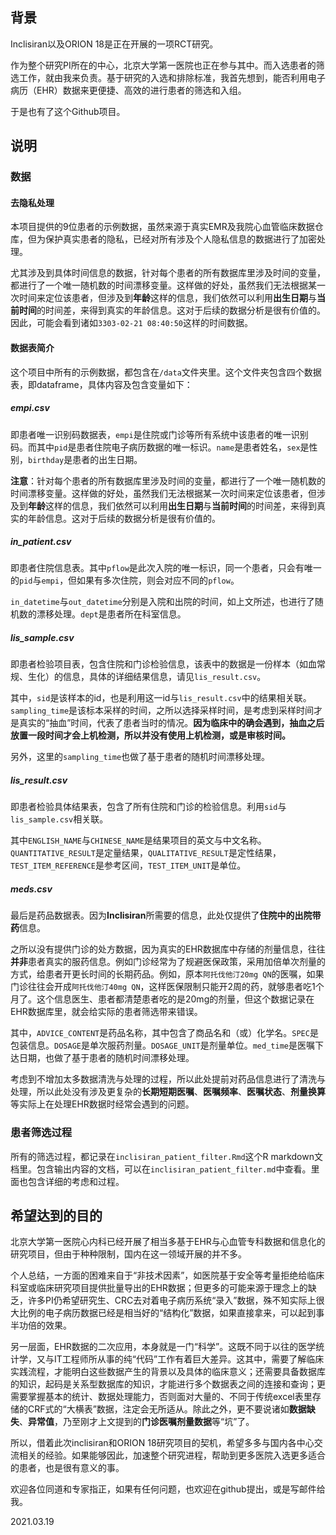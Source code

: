 ## 背景

Inclisiran以及ORION 18是正在开展的一项RCT研究。

作为整个研究PI所在的中心，北京大学第一医院也正在参与其中。而入选患者的筛选工作，就由我来负责。基于研究的入选和排除标准，我首先想到，能否利用电子病历（EHR）数据来更便捷、高效的进行患者的筛选和入组。

于是也有了这个Github项目。

## 说明

### 数据

#### 去隐私处理

本项目提供的9位患者的示例数据，虽然来源于真实EMR及我院心血管临床数据仓库，但为保护真实患者的隐私，已经对所有涉及个人隐私信息的数据进行了加密处理。

尤其涉及到具体时间信息的数据，针对每个患者的所有数据库里涉及时间的变量，都进行了一个唯一随机数的时间漂移变量。这样做的好处，虽然我们无法根据某一次时间来定位该患者，但涉及到**年龄**这样的信息，我们依然可以利用**出生日期**与**当前时间**的时间差，来得到真实的年龄信息。这对于后续的数据分析是很有价值的。因此，可能会看到诸如`3303-02-21 08:40:50`这样的时间数据。

#### 数据表简介

这个项目中所有的示例数据，都包含在`/data`文件夹里。这个文件夹包含四个数据表，即dataframe，具体内容及包含变量如下：

##### empi.csv

即患者唯一识别码数据表，`empi`是住院或门诊等所有系统中该患者的唯一识别码。而其中`pid`是患者住院电子病历数据的唯一标识。`name`是患者姓名，`sex`是性别，`birthday`是患者的出生日期。

**注意**：针对每个患者的所有数据库里涉及时间的变量，都进行了一个唯一随机数的时间漂移变量。这样做的好处，虽然我们无法根据某一次时间来定位该患者，但涉及到**年龄**这样的信息，我们依然可以利用**出生日期**与**当前时间**的时间差，来得到真实的年龄信息。这对于后续的数据分析是很有价值的。

##### in_patient.csv

即患者住院信息表。其中`pflow`是此次入院的唯一标识，同一个患者，只会有唯一的`pid`与`empi`，但如果有多次住院，则会对应不同的`pflow`。

`in_datetime`与`out_datetime`分别是入院和出院的时间，如上文所述，也进行了随机数的漂移处理。`dept`是患者所在科室信息。

##### lis_sample.csv

即患者检验项目表，包含住院和门诊检验信息，该表中的数据是一份样本（如血常规、生化）的信息，具体的详细结果信息，请见`lis_result.csv`。

其中，`sid`是该样本的id，也是利用这一id与`lis_result.csv`中的结果相关联。`sampling_time`是该标本采样的时间，之所以选择采样时间，是考虑到采样时间才是真实的“抽血”时间，代表了患者当时的情况。**因为临床中的确会遇到，抽血之后放置一段时间才会上机检测，所以并没有使用上机检测，或是审核时间。**

另外，这里的`sampling_time`也做了基于患者的随机时间漂移处理。

##### lis_result.csv

即患者检验具体结果表，包含了所有住院和门诊的检验信息。利用`sid`与`lis_sample.csv`相关联。

其中`ENGLISH_NAME`与`CHINESE_NAME`是结果项目的英文与中文名称。`QUANTITATIVE_RESULT`是定量结果，`QUALITATIVE_RESULT`是定性结果，`TEST_ITEM_REFERENCE`是参考区间，`TEST_ITEM_UNIT`是单位。

##### meds.csv

最后是药品数据表。因为**Inclisiran**所需要的信息，此处仅提供了**住院中的出院带药**信息。

之所以没有提供门诊的处方数据，因为真实的EHR数据库中存储的剂量信息，往往**并非**患者真实的服药信息。例如门诊经常为了规避医保政策，采用加倍单次剂量的方式，给患者开更长时间的长期药品。例如，原本`阿托伐他汀20mg QN`的医嘱，如果门诊往往会开成`阿托伐他汀40mg QN`，这样医保限制只能开2周的药，就够患者吃1个月了。这个信息医生、患者都清楚患者吃的是20mg的剂量，但这个数据记录在EHR数据库里，就会给实际的患者筛选带来错误。

其中，`ADVICE_CONTENT`是药品名称，其中包含了商品名和（或）化学名。`SPEC`是包装信息。`DOSAGE`是单次服药剂量。`DOSAGE_UNIT`是剂量单位。`med_time`是医嘱下达日期，也做了基于患者的随机时间漂移处理。

考虑到不增加太多数据清洗与处理的过程，所以此处提前对药品信息进行了清洗与处理，所以此处没有涉及更复杂的**长期短期医嘱**、**医嘱频率**、**医嘱状态**、**剂量换算**等实际上在处理EHR数据时经常会遇到的问题。

### 患者筛选过程

所有的筛选过程，都记录在`inclisiran_patient_filter.Rmd`这个R markdown文档里。包含输出内容的文档，可以在`inclisiran_patient_filter.md`中查看。里面也包含详细的考虑和过程。

## 希望达到的目的

北京大学第一医院心内科已经开展了相当多基于EHR与心血管专科数据和信息化的研究项目，但由于种种限制，国内在这一领域开展的并不多。

个人总结，一方面的困难来自于“非技术因素”，如医院基于安全等考量拒绝给临床科室或临床研究项目提供批量导出的EHR数据；但更多的可能来源于理念上的缺乏，许多PI仍希望研究生、CRC去对着电子病历系统“录入”数据，殊不知实际上很大比例的电子病历数据已经是相当好的“结构化”数据，如果直接拿来，可以起到事半功倍的效果。

另一层面，EHR数据的二次应用，本身就是一门“科学”。这既不同于以往的医学统计学，又与IT工程师所从事的纯“代码”工作有着巨大差异。这其中，需要了解临床实践流程，才能明白这些数据产生的背景以及具体的临床意义；还需要具备数据库的知识，起码是关系型数据库的知识，才能进行多个数据表之间的连接和查询；更需要掌握基本的统计、数据处理能力，否则面对大量的、不同于传统excel表里存储的CRF式的“大横表”数据，注定会无所适从。除此之外，更不要说诸如**数据缺失**、**异常值**，乃至刚才上文提到的**门诊医嘱剂量数据**等“坑”了。

所以，借着此次inclisiran和ORION 18研究项目的契机，希望多多与国内各中心交流相关的经验。如果能够因此，加速整个研究进程，帮助到更多医院入选更多适合的患者，也是很有意义的事。

欢迎各位同道和专家指正，如果有任何问题，也欢迎在github提出，或是写邮件给我。

2021.03.19